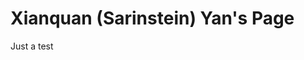 # Xianquan (Sarinstein) Yan's Page

Just a test

<!-- # just-the-docs-template

This is a *bare-minimum* template to create a [Jekyll] site that:

- uses the [Just the Docs] theme;
- can be built and published on [GitHub Pages];
- can be built and previewed locally, and published on other platforms.

More specifically, the created site:

- uses a gem-based approach, i.e. uses a `Gemfile` and loads the `just-the-docs` gem;
- uses the [GitHub Pages / Actions workflow] to build and publish the site on GitHub Pages.

To get started with creating a site, simply:

1. click "[use this template]" to create a GitHub repository
2. go to Settings > Pages > Build and deployment > Source, and select GitHub Actions

If you want to maintain your docs in the `docs` directory of an existing project repo, see [Hosting your docs from an existing project repo](#hosting-your-docs-from-an-existing-project-repo).

After completing the creation of your new site on GitHub, update it as needed:

## Replace the content of the template pages

Update the following files to your own content:

- `index.md` (your new home page)
- `README.md` (information for those who access your site repo on GitHub)

## Changing the version of the theme and/or Jekyll

Simply edit the relevant line(s) in the `Gemfile`.

## Adding a plugin

The Just the Docs theme automatically includes the [`jekyll-seo-tag`] plugin.

To add an extra plugin, you need to add it in the `Gemfile` *and* in `_config.yml`. For example, to add [`jekyll-default-layout`]:

- Add the following to your site's `Gemfile`:

  ```ruby
  gem "jekyll-default-layout"
  ```

- And add the following to your site's `_config.yml`:

  ```yaml
  plugins:
    - jekyll-default-layout
  ```

Note: If you are using a Jekyll version less than 3.5.0, use the `gems` key instead of `plugins`.

## Publishing your site on GitHub Pages

1.  If your created site is `YOUR-USERNAME/YOUR-SITE-NAME`, update `_config.yml` to:

    ```yaml
    title: YOUR TITLE
    description: YOUR DESCRIPTION
    theme: just-the-docs

    url: https://YOUR-USERNAME.github.io/YOUR-SITE-NAME

    aux_links: # remove if you don't want this link to appear on your pages
      Template Repository: https://github.com/YOUR-USERNAME/YOUR-SITE-NAME
    ```

2.  Push your updated `_config.yml` to your site on GitHub.

3.  In your newly created repo on GitHub:
    - go to the `Settings` tab -> `Pages` -> `Build and deployment`, then select `Source`: `GitHub Actions`.
    - if there were any failed Actions, go to the `Actions` tab and click on `Re-run jobs`.

## Building and previewing your site locally

Assuming [Jekyll] and [Bundler] are installed on your computer:

1.  Change your working directory to the root directory of your site.

2.  Run `bundle install`.

3.  Run `bundle exec jekyll serve` to build your site and preview it at `localhost:4000`.

    The built site is stored in the directory `_site`.

## Publishing your built site on a different platform

Just upload all the files in the directory `_site`.

## Customization

You're free to customize sites that you create with this template, however you like!

[Browse our documentation][Just the Docs] to learn more about how to use this theme.

## Hosting your docs from an existing project repo

You might want to maintain your docs in an existing project repo. Instead of creating a new repo using the [just-the-docs template](https://github.com/just-the-docs/just-the-docs-template), you can copy the template files into your existing repo and configure the template's Github Actions workflow to build from a `docs` directory. You can clone the template to your local machine or download the `.zip` file to access the files.

### Copy the template files

1.  Create a `.github/workflows` directory at your project root if your repo doesn't already have one. Copy the `pages.yml` file into this directory. GitHub Actions searches this directory for workflow files.

2.  Create a `docs` directory at your project root and copy all remaining template files into this directory.

### Modify the GitHub Actions workflow

The GitHub Actions workflow that builds and deploys your site to Github Pages is defined by the `pages.yml` file. You'll need to edit this file to that so that your build and deploy steps look to your `docs` directory, rather than the project root.

1.  Set the default `working-directory` param for the build job.

    ```yaml
    build:
      runs-on: ubuntu-latest
      defaults:
        run:
          working-directory: docs
    ```

2.  Set the `working-directory` param for the Setup Ruby step.

    ```yaml
    - name: Setup Ruby
        uses: ruby/setup-ruby@v1
        with:
          ruby-version: '3.1'
          bundler-cache: true
          cache-version: 0
          working-directory: '${{ github.workspace }}/docs'
    ```

3.  Set the path param for the Upload artifact step:

    ```yaml
    - name: Upload artifact
        uses: actions/upload-pages-artifact@v1
        with:
          path: "docs/_site/"
    ```

4.  Modify the trigger so that only changes within the `docs` directory start the workflow. Otherwise, every change to your project (even those that don't affect the docs) would trigger a new site build and deploy.

    ```yaml
    on:
      push:
        branches:
          - "main"
        paths:
          - "docs/**"
    ```

## Licensing and Attribution

This repository is licensed under the [MIT License]. You are generally free to reuse or extend upon this code as you see fit; just include the original copy of the license (which is preserved when you "make a template"). While it's not necessary, we'd love to hear from you if you do use this template, and how we can improve it for future use!

The deployment GitHub Actions workflow is heavily based on GitHub's mixed-party [starter workflows]. A copy of their MIT License is available in [actions/starter-workflows].

----

[^1]: [It can take up to 10 minutes for changes to your site to publish after you push the changes to GitHub](https://docs.github.com/en/pages/setting-up-a-github-pages-site-with-jekyll/creating-a-github-pages-site-with-jekyll#creating-your-site).

[Jekyll]: https://jekyllrb.com
[Just the Docs]: https://just-the-docs.github.io/just-the-docs/
[GitHub Pages]: https://docs.github.com/en/pages
[GitHub Pages / Actions workflow]: https://github.blog/changelog/2022-07-27-github-pages-custom-github-actions-workflows-beta/
[Bundler]: https://bundler.io
[use this template]: https://github.com/just-the-docs/just-the-docs-template/generate
[`jekyll-default-layout`]: https://github.com/benbalter/jekyll-default-layout
[`jekyll-seo-tag`]: https://jekyll.github.io/jekyll-seo-tag
[MIT License]: https://en.wikipedia.org/wiki/MIT_License
[starter workflows]: https://github.com/actions/starter-workflows/blob/main/pages/jekyll.yml
[actions/starter-workflows]: https://github.com/actions/starter-workflows/blob/main/LICENSE -->
